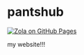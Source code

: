 # pantshub
[![Zola on GitHub Pages](https://github.com/pants721/pants721.github.io/actions/workflows/main.yml/badge.svg)](https://github.com/pants721/pants721.github.io/actions/workflows/main.yml)

my website!!!
